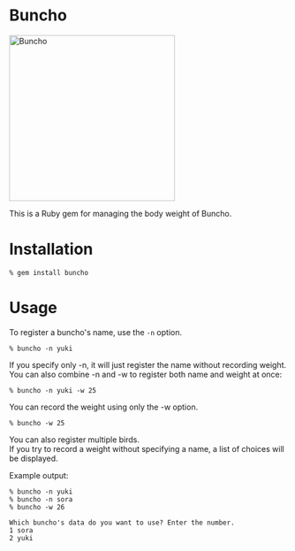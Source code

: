 # Buncho

<img src="https://github.com/user-attachments/assets/5f82f06c-976c-4007-a4f9-35b2ffd38e43" alt="Buncho" title="Buncho" width="300">

This is a Ruby gem for managing the body weight of Buncho.

# Installation

```
% gem install buncho
```

# Usage

To register a buncho's name, use the `-n` option.

```
% buncho -n yuki
```

If you specify only -n, it will just register the name without recording weight.  
You can also combine -n and -w to register both name and weight at once:

```
% buncho -n yuki -w 25
```

You can record the weight using only the -w option.

```
% buncho -w 25
```

You can also register multiple birds.  
If you try to record a weight without specifying a name, a list of choices will be displayed.

Example output:

```
% buncho -n yuki
% buncho -n sora
% buncho -w 26

Which buncho's data do you want to use? Enter the number.
1 sora
2 yuki
```
